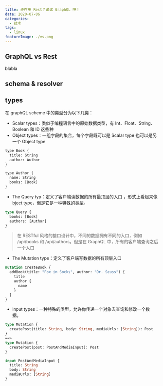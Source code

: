 ```yaml
---
title: 还在用 Rest？试试 GraphQL 吧！
date: 2020-07-06
categories:
  - 技术
tags:
  - linux
featureImage: ./vs.png
---
```


## GraphQL vs Rest

blabla

## schema & resolver



## types

在 graphQL scheme 中的类型分为以下几类：

- Scalar types：类似于编程语言中的原始数据类型，有 Int、Float、String、Boolean 和 ID 这些种
- Object types：一组字段的集合，每个字段既可以是 Scalar type 也可以是另一个 Object type

```scheme
type Book {
  title: String
  author: Author
}

type Author {
  name: String
  books: [Book]
}
```

- The Query typ：定义了客户端读数据的所有最顶层的入口 ，形式上看起来像 bject type，但是它是一种特殊的类型。

```graphql
type Query {
  books: [Book]
  authors: [Author]
}
```

> 在 RESTful 风格的接口设计中，不同的数据拥有不同的入口，例如 /api/books 和 /api/authors。但是在 GraphQL 中，所有的客户端查询之后一个入口

- The Mutation type：定义了客户端写数据的所有顶层入口

```graphql
mutation CreateBook {
  addBook(title: "Fox in Socks", author: "Dr. Seuss") {
    title
    author {
      name
    }
  }
}
```

- Input types：一种特殊的类型，允许你传递一个对象去查询和修改一个数据。

```graphql
type Mutation {
  createPost(title: String, body: String, mediaUrls: [String]): Post
}
==>
type Mutation {
  createPost(post: PostAndMediaInput): Post
}

input PostAndMediaInput {
  title: String
  body: String
  mediaUrls: [String]
}
```



